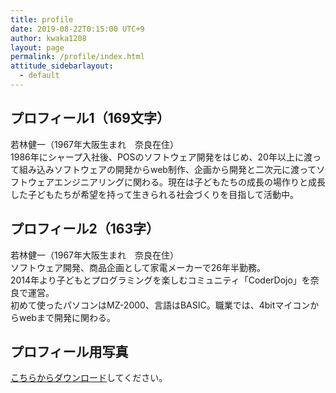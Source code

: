 ```yaml
---
title: profile
date: 2019-08-22T0:15:00 UTC+9
author: kwaka1208
layout: page
permalink: /profile/index.html
attitude_sidebarlayout:
  - default
---
```

## プロフィール1（169文字）
若林健一（1967年大阪生まれ　奈良在住）  
1986年にシャープ入社後、POSのソフトウェア開発をはじめ、20年以上に渡って組み込みソフトウェアの開発からweb制作、企画から開発と二次元に渡ってソフトウェアエンジニアリングに関わる。現在は子どもたちの成長の場作りと成長した子どもたちが希望を持って生きられる社会づくりを目指して活動中。

## プロフィール2（163字）
若林健一（1967年大阪生まれ　奈良在住）  
ソフトウェア開発、商品企画として家電メーカーで26年半勤務。  
2014年より子どもとプログラミングを楽しむコミュニティ「CoderDojo」を奈良で運営。  
初めて使ったパソコンはMZ-2000、言語はBASIC。職業では、4bitマイコンからwebまで開発に関わる。

## プロフィール用写真
[こちらからダウンロード](https://photos.app.goo.gl/hNbi7zXaTWN4nTLy6)してください。


